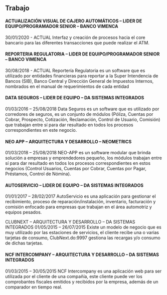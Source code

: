 ## Trabajo

#### **ACTUALIZACIÓN VISUAL DE CAJERO AUTOMÁTICOS – LIDER DE EQUIPO/PROGRAMADOR SENIOR – BANCO VIMENCA**
30/01/2020 - ACTUAL
Interfaz y creación de procesos hacia el core bancario para las diferentes transacciones que puede realizar el ATM. 

#### **REPORTERIA REGULATORIA – LIDER DE EQUIPO/PROGRAMADOR SENIOR – BANCO VIMENCA**
30/08/2018 - ACTUAL
Reportería Regulatoria es un software que es utilizado por entidades financieras para reportar a la Super Intendencia de Bancos (SIB), Banco Central y Dirección General de Impuestos Internos, nombrados en el manual de requerimientos de cada entidad

#### **DATA SEGUROS – LIDER DE EQUIPO – DA SISTEMAS INTEGRADOS**
01/03/2016 – 25/08/2018
Data Seguros es un software que es utilizado por corredores de seguros, es un conjunto de módulos (Póliza, Cuentas por Cobrar, Prospecto, Cotización, Reclamación, Control de Usuario, Comisión) que trabajan entre sí para dar resultado en todos los procesos correspondientes en este negocio.

#### **NEO APP – ARQUITECTURA Y DESARROLLO – NEOMETRICS**
01/03/2018 – 25/08/2018
NEO-APP es un software modular que brinda solución a empresas y emprendedores pequeño, los módulos trabajan entre sí para dar resultado en todos los procesos correspondientes en estos negocios (Control Usuarios, Cuentas por Cobrar, Cuentas por Pagar, Préstamos, Control de Nómina).

#### **AUTOSERVICIO – LIDER DE EQUIPO – DA SISTEMAS INTEGRADOS**
01/01/2017 – 28/02/2017
AutoServicio es una aplicación para gestionar el recibimiento, proceso de reparación/instalación, inventario, facturación y comisión enfocado para empresas que trabajan en el área automotriz y equipos pesados.

CLUBNEXT – ARQUITECTURA Y DESARROLLO – DA SISTEMAS INTEGRADOS
01/05/2015 – 26/07/2015
Existe un modelo de negocio que es muy utilizado por las estaciones de servicios, el cliente recibe una o varias tarjetas de consumo, ClubNext.do:9997 gestiona las recargas y/o consumo de dichas tarjetas.

#### **NCF INTERCOMPANY – ARQUITECTURA Y DESARROLLO – DA SISTEMAS INTEGRADOS**
01/03/2015 – 30/05/2015
NCF Intercompany es una aplicación web para ser utilizada por el cliente de una compañía, este cliente puede ver los comprobantes fiscales emitidos y recibidos por la empresa, además de un comparador en tiempo real.


